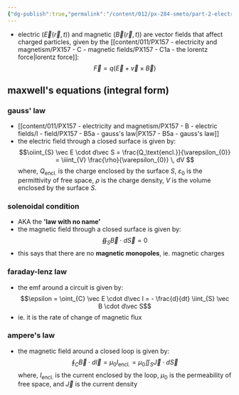 ```yaml
---
{"dg-publish":true,"permalink":"/content/012/px-284-smeto/part-2-electromagnetic-theory/o-introduction-to-emt/px-284-o2-electric-and-magnetic-fields/","noteIcon":"1","created":"2025-02-12T09:49:06.088+00:00","updated":"2025-02-13T15:26:26.879+00:00"}
---
```


- electric ($\vec E(\vec r, t)$) and magnetic ($\vec B(\vec r, t)$) are vector fields that affect charged particles, given by the [[content/011/PX157 - electricity and magnetism/PX157 - C - magnetic fields/PX157 - C1a - the lorentz force\|lorentz force]]:
$$\vec F = q (\vec E + \vec v \times \vec B)$$

## maxwell's equations (integral form)
### gauss' law
- [[content/011/PX157 - electricity and magnetism/PX157 - B - electric fields/I - field/PX157 - B5a - gauss's law\|PX157 - B5a - gauss's law]]
- the electric field through a closed surface is given by:
$\newcommand{\oiint}{\subset\!\supset \!\!\!\!\!\!\!\!\!\!\iint}$
$$\oiint_{S} \vec E \cdot d\vec S = \frac{Q_\text{encl.}}{\varepsilon_{0}} = \iiint_{V} \frac{\rho}{\varepsilon_{0}} \, dV $$
	where, 
		$Q_\text{encl.}$ is the charge enclosed by the surface $S$,
		$\varepsilon_{0}$ is the permittivity of free space,
		$\rho$ is the charge density,
		$V$ is the volume enclosed by the surface $S$.
### solenoidal condition
-  AKA the **'law with no name'**
- the magnetic field through a closed surface is given by:
$$\oiint_{S} \vec B \cdot d\vec S = 0$$
- this says that there are no **magnetic monopoles**, ie. magnetic charges
### faraday-lenz law
- the emf around a circuit is given by:
$$\epsilon = \oint_{C} \vec E \cdot d\vec l = - \frac{d}{dt} \iint_{S} \vec B \cdot d\vec S$$
- ie. it is the rate of change of magnetic flux
### ampere's law
- the magnetic field around a closed loop is given by:
$$\oint_{C}\vec B \cdot d\vec l = \mu_{0} I_\text{encl.} = \mu_{0} \iint_{S} \vec J \cdot d\vec S$$
	where, $I_\text{encl.}$ is the current enclosed by the loop, $\mu_0$ is the permeability of free space, and $\vec J$ is the current density
